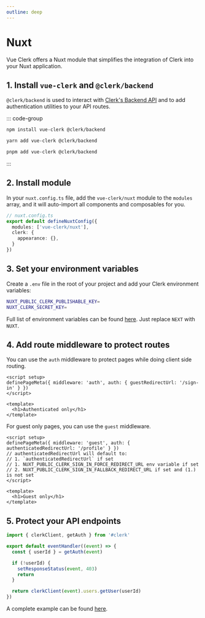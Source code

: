 ```yaml
---
outline: deep
---
```


# Nuxt

Vue Clerk offers a Nuxt module that simplifies the integration of Clerk into your Nuxt application.

## 1. Install `vue-clerk` and `@clerk/backend`

`@clerk/backend` is used to interact with [Clerk's Backend API](https://clerk.com/docs/reference/backend-api) and to add authentication utilities to your API routes.

::: code-group

```bash [npm]
npm install vue-clerk @clerk/backend
```

```bash [yarn]
yarn add vue-clerk @clerk/backend
```

```bash [pnpm]
pnpm add vue-clerk @clerk/backend
```

:::

## 2. Install module

In your `nuxt.config.ts` file, add the `vue-clerk/nuxt` module to the `modules` array, and it will auto-import all components and composables for you.

```ts
// nuxt.config.ts
export default defineNuxtConfig({
  modules: ['vue-clerk/nuxt'],
  clerk: {
    appearance: {},
  }
})
```

## 3. Set your environment variables

Create a `.env` file in the root of your project and add your Clerk environment variables:

```bash
NUXT_PUBLIC_CLERK_PUBLISHABLE_KEY=
NUXT_CLERK_SECRET_KEY=
```

Full list of environment variables can be found [here](https://clerk.com/docs/deployments/clerk-environment-variables#sign-in-and-sign-up-redirects). Just replace `NEXT` with `NUXT`.

## 4. Add route middleware to protect routes

You can use the `auth` middleware to protect pages while doing client side routing.

```vue
<script setup>
definePageMeta({ middleware: 'auth', auth: { guestRedirectUrl: '/sign-in' } })
</script>

<template>
  <h1>Authenticated only</h1>
</template>
```

For guest only pages, you can use the `guest` middleware.

```vue
<script setup>
definePageMeta({ middleware: 'guest', auth: { authenticatedRedirectUrl: '/profile' } })
// authenticatedRedirectUrl will default to:
// 1. `authenticatedRedirectUrl` if set
// 1. NUXT_PUBLIC_CLERK_SIGN_IN_FORCE_REDIRECT_URL env variable if set
// 2. NUXT_PUBLIC_CLERK_SIGN_IN_FALLBACK_REDIRECT_URL if set and (1.) is not set
</script>

<template>
  <h1>Guest only</h1>
</template>
```

## 5. Protect your API endpoints

```ts
import { clerkClient, getAuth } from '#clerk'

export default eventHandler((event) => {
  const { userId } = getAuth(event)

  if (!userId) {
    setResponseStatus(event, 403)
    return
  }

  return clerkClient(event).users.getUser(userId)
})
```

A complete example can be found [here](https://github.com/wobsoriano/nuxt-clerk-template).
